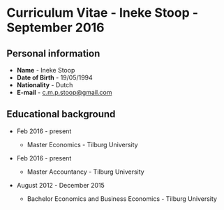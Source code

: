# Curriculum Vitae - Ineke Stoop - September 2016 

## Personal information
-  **Name** - Ineke Stoop
- **Date of Birth** - 19/05/1994
- **Nationality** - Dutch
- **E-mail** - c.m.p.stoop@gmail.com

## Educational background
- Feb 2016 - present 
  * Master Economics - Tilburg University

- Feb 2016 - present
  * Master Accountancy - Tilburg University
  
- August 2012 - December 2015
  * Bachelor Economics and Business Economics - Tilburg University 
